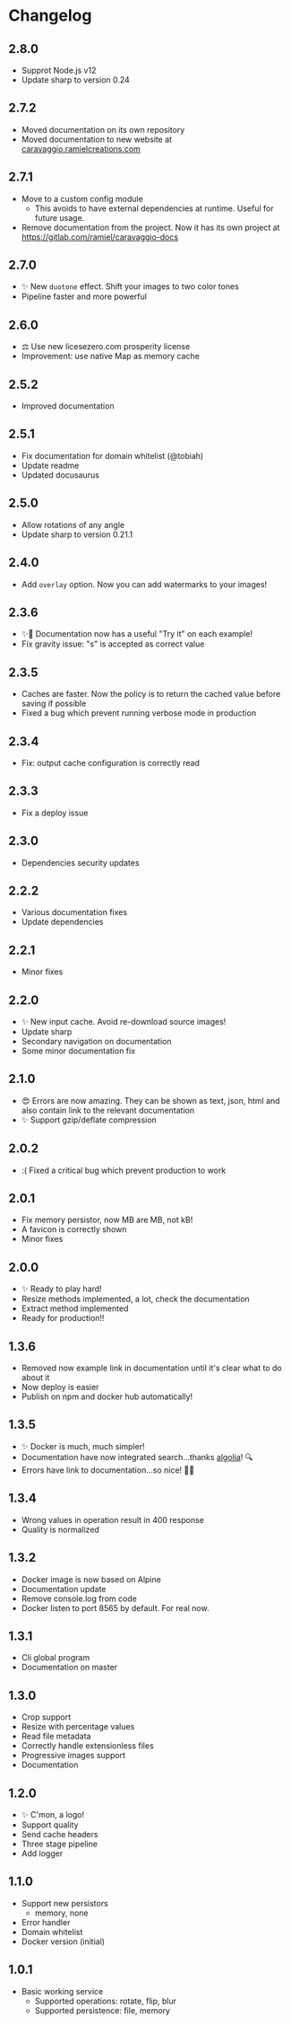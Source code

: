 # Changelog

## 2.8.0
  - Supprot Node.js v12
  - Update sharp to version 0.24

## 2.7.2
  - Moved documentation on its own repository
  - Moved documentation to new website at [caravaggio.ramielcreations.com](https://caravaggio.ramielcreations.com)

## 2.7.1
  - Move to a custom config module
    - This avoids to have external dependencies at runtime. Useful for future usage.
  - Remove documentation from the project. Now it has its own project at https://gitlab.com/ramiel/caravaggio-docs

## 2.7.0
  - ✨ New `duotone` effect. Shift your images to two color tones
  - Pipeline faster and more powerful

## 2.6.0
  - ⚖️ Use new licesezero.com prosperity license
  - Improvement: use native Map as memory cache

## 2.5.2
  - Improved documentation

## 2.5.1
  - Fix documentation for domain whitelist (@tobiah)
  - Update readme
  - Updated docusaurus

## 2.5.0

- Allow rotations of any angle 
- Update sharp to version 0.21.1

## 2.4.0

- Add `overlay` option. Now you can add watermarks to your images!


## 2.3.6

- ✨📖 Documentation now has a useful "Try it" on each example!
- Fix gravity issue: "s" is accepted as correct value

## 2.3.5

- Caches are faster. Now the policy is to return the cached value before saving if possible
- Fixed a bug which prevent running verbose mode in production


## 2.3.4

- Fix: output cache configuration is correctly read

## 2.3.3

- Fix a deploy issue

## 2.3.0

- Dependencies security updates


## 2.2.2

- Various documentation fixes
- Update dependencies

## 2.2.1

- Minor fixes

## 2.2.0

- ✨ New input cache. Avoid re-download source images!
- Update sharp
- Secondary navigation on documentation
- Some minor documentation fix

## 2.1.0

- 😍 Errors are now amazing. They can be shown as text, json, html and also contain link to the relevant documentation
- ✨ Support gzip/deflate compression

## 2.0.2

- :( Fixed a critical bug which prevent production to work

## 2.0.1

- Fix memory persistor, now MB are MB, not kB!
- A favicon is correctly shown
- Minor fixes

## 2.0.0

- ✨ Ready to play hard!
- Resize methods implemented, a lot, check the documentation
- Extract method implemented
- Ready for production!!

## 1.3.6

- Removed now example link in documentation until it's clear what to do about it
- Now deploy is easier
- Publish on npm and docker hub automatically!
## 1.3.5

- ✨ Docker is much, much simpler!
- Documentation have now integrated search...thanks [algolia](https://www.algolia.com/)! 🔍
- Errors have link to documentation...so nice! 👩‍⚕️
## 1.3.4

- Wrong values in operation result in 400 response
- Quality is normalized

## 1.3.2

- Docker image is now based on Alpine
- Documentation update
- Remove console.log from code
- Docker listen to port 8565 by default. For real now.
## 1.3.1

- Cli global program
- Documentation on master

## 1.3.0

- Crop support
- Resize with percentage values
- Read file metadata
- Correctly handle extensionless files
- Progressive images support
- Documentation

## 1.2.0

- ✨ C'mon, a logo!
- Support quality
- Send cache headers
- Three stage pipeline
- Add logger
## 1.1.0

- Support new persistors
  - memory, none
- Error handler
- Domain whitelist
- Docker version (initial)
## 1.0.1

- Basic working service
  - Supported operations: rotate, flip, blur
  - Supported persistence: file, memory
  


